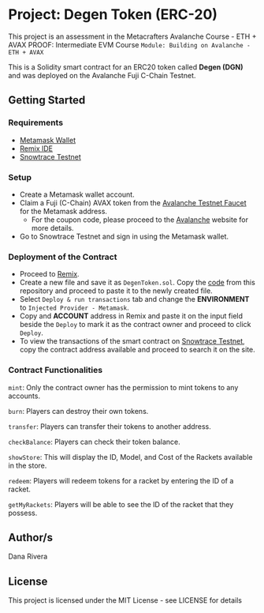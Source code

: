 # Project: Degen Token (ERC-20)

This project is an assessment in the Metacrafters Avalanche Course - ETH + AVAX PROOF: Intermediate EVM Course `Module: Building on Avalanche - ETH + AVAX`

This is a Solidity smart contract for an ERC20 token called **Degen (DGN)** and was deployed on the Avalanche Fuji C-Chain Testnet.

## Getting Started

### Requirements
* [Metamask Wallet](https://metamask.io/download/)
* [Remix IDE](https://remix.ethereum.org/)
* [Snowtrace Testnet](https://testnet.snowtrace.io/)

### Setup
* Create a Metamask wallet account.
* Claim a Fuji (C-Chain) AVAX token from the [Avalanche Testnet Faucet](https://core.app/tools/testnet-faucet/?subnet=c&token=c) for the Metamask address.
  * For the coupon code, please proceed to the [Avalanche](https://guild.xyz/avalanche) website for more details.
* Go to Snowtrace Testnet and sign in using the Metamask wallet.

### Deployment of the Contract
* Proceed to [Remix](https://remix.ethereum.org/).
* Create a new file and save it as `DegenToken.sol`. Copy the [code]() from this repository and proceed to paste it to the newly created file.
* Select `Deploy & run transactions` tab and change the **ENVIRONMENT** to `Injected Provider - Metamask`.
* Copy and **ACCOUNT** address in Remix and paste it on the input field beside the `Deploy` to mark it as the contract owner and proceed to click `Deploy`.
* To view the transactions of the smart contract on [Snowtrace Testnet](https://testnet.snowtrace.io/), copy the contract address available and proceed to search it on the site.

### Contract Functionalities

`mint`: Only the contract owner has the permission to mint tokens to any accounts.

`burn`: Players can destroy their own tokens.

`transfer`: Players can transfer their tokens to another address.

`checkBalance`: Players can check their token balance.

`showStore`: This will display the ID, Model, and Cost of the Rackets available in the store.

`redeem`: Players will redeem tokens for a racket by entering the ID of a racket.

`getMyRackets`: Players will be able to see the ID of the racket that they possess.

## Author/s

Dana Rivera

## License

This project is licensed under the MIT License - see LICENSE for details
